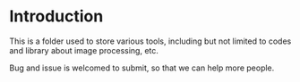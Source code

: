 # Introduction 

This is a folder used to store various tools, including but not limited to codes and library about image processing, etc.

Bug and issue is welcomed to submit, so that we can help more people.

